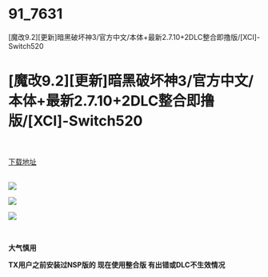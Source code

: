 # 91_7631
[魔改9.2][更新]暗黑破坏神3/官方中文/本体+最新2.7.10+2DLC整合即撸版/[XCI]-Switch520
# [魔改9.2][更新]暗黑破坏神3/官方中文/本体+最新2.7.10+2DLC整合即撸版/[XCI]-Switch520
 <br/></br>
[下载地址](https://www.switch520.cc/article/7631 "下载地址")
<br/></br>

<p><strong><img src="https://www.switch520.cc/muke_img/upload_art_editor_20201125-1_2ad31646d95109662814f34e09599b2e.jpg"></strong></p>
<p><strong><img src="https://www.switch520.cc/muke_img/upload_art_editor_20201125-1_4aad2a743a85d0e61ceffee104a17c6f.jpg"></strong></p>
<p><strong><img src="https://www.switch520.cc/muke_img/upload_art_editor_20201125-1_9549833ddfddb7434e829d2141f64dbc.jpg"></strong></p>
<p>&nbsp;</p>
<p><strong>大气慎用 </strong></p>
<p><strong>TX用户之前安装过NSP版的 现在使用整合版 有出错或DLC不生效情况</strong></p>
<p>&nbsp;</p>
